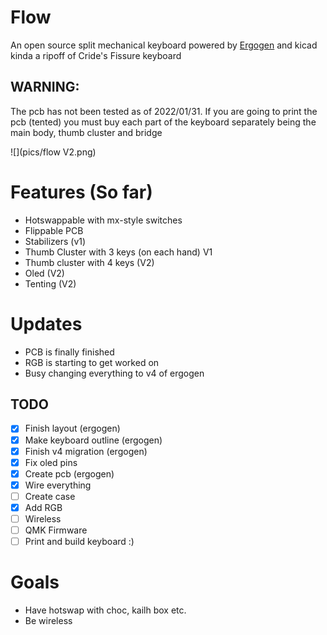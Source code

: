 # Flow
An open source split mechanical keyboard powered by [Ergogen](https://github.com/ergogen/ergogen) and kicad
kinda a ripoff of Cride's Fissure keyboard
## WARNING:
The pcb has not been tested as of 2022/01/31. 
If you are going to print the pcb (tented) you must buy each part of the keyboard separately being the main body, thumb cluster and bridge

![](pics/flow V2.png)

# Features (So far)
- Hotswappable with mx-style switches
- Flippable PCB
- Stabilizers (v1)
- Thumb Cluster with 3 keys (on each hand) V1
- Thumb cluster with 4 keys (V2)
- Oled (V2)
- Tenting (V2)

# Updates
- PCB is finally finished 
- RGB is starting to get worked on
- Busy changing everything to v4 of ergogen
## TODO
- [x] Finish layout (ergogen)
- [x] Make keyboard outline (ergogen) 
- [x] Finish v4 migration (ergogen)
- [x] Fix oled pins
- [x] Create pcb (ergogen)
- [x] Wire everything
- [ ] Create case  
- [x] Add RGB
- [ ] Wireless
- [ ] QMK Firmware
- [ ] Print and build keyboard :)

# Goals
- Have hotswap with choc, kailh box etc.
- Be wireless
